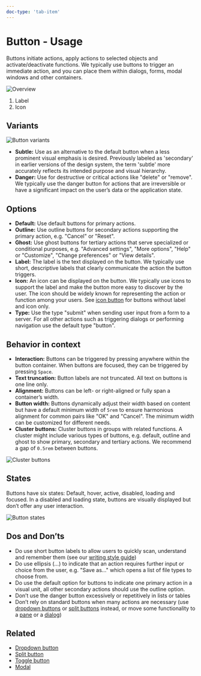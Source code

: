 ```yaml
---
doc-type: 'tab-item'
---
```

# Button - Usage

Buttons initiate actions, apply actions to selected objects and activate/deactivate functions. We typically use buttons to trigger an immediate action, and you can place them within dialogs, forms, modal windows and other containers.

![Overview](https://www.figma.com/design/wEptRgAezDU1z80Cn3eZ0o/iX-Documentation-illustrations?node-id=5771-4670&t=yk9Vv3HSXaEzBbQk-4)

1. Label
2. Icon

## Variants

![Button variants](https://www.figma.com/design/wEptRgAezDU1z80Cn3eZ0o/iX-Documentation-illustrations?node-id=5771-6179&t=yk9Vv3HSXaEzBbQk-4)

- **Subtle:** Use as an alternative to the default button when a less prominent visual emphasis is desired. Previously labeled as 'secondary' in earlier versions of the design system, the term 'subtle' more accurately reflects its intended purpose and visual hierarchy.
- **Danger:** Use for destructive or critical actions like "delete" or "remove". We typically use the danger button for actions that are irreversible or have a significant impact on the user’s data or the application state.

## Options

- **Default:** Use default buttons for primary actions.
- **Outline:** Use outline buttons for secondary actions supporting the primary action, e.g. "Cancel" or "Reset".
- **Ghost:** Use ghost buttons for tertiary actions that serve specialized or conditional purposes, e.g. "Advanced settings", "More options", "Help" or "Customize", "Change preferences" or "View details".
- **Label:** The label is the text displayed on the button. We typically use short, descriptive labels that clearly communicate the action the button triggers.
- **Icon:** An icon can be displayed on the button. We typically use icons to support the label and make the button more easy to discover by the user. The icon should be widely known for representing the action or function among your users. See [icon button](../icon-button/index.mdx) for buttons without label and icon only.
- **Type:** Use the type "submit" when sending user input from a form to a server. For all other actions such as triggering dialogs or performing navigation use the default type "button".

## Behavior in context

- **Interaction:** Buttons can be triggered by pressing anywhere within the button container. When buttons are focused, they can be triggered by pressing `Space`.
- **Text truncation:** Button labels are not truncated. All text on buttons is one line only. 
- **Alignment:** Buttons can be left- or right-aligned or fully span a container’s width.
- **Button width:** Buttons dynamically adjust their width based on content but have a default minimum width of `5rem` to ensure harmonious alignment for common pairs like "OK" and "Cancel". The minimum width can be customized for different needs.
- **Cluster buttons:** Cluster buttons in groups with related functions. A cluster might include various types of buttons, e.g. default, outline and ghost to show primary, secondary and tertiary actions. We recommend a gap of `0.5rem` between buttons.

![Cluster buttons](https://www.figma.com/design/wEptRgAezDU1z80Cn3eZ0o/iX-Documentation-illustrations?node-id=5773-6487&t=yk9Vv3HSXaEzBbQk-4)

## States

Buttons have six states: Default, hover, active, disabled, loading and focused. In a disabled and loading state, buttons are visually displayed but don’t offer any user interaction.

![Button states](https://www.figma.com/design/wEptRgAezDU1z80Cn3eZ0o/iX-Documentation-illustrations?node-id=5878-6015&t=yk9Vv3HSXaEzBbQk-4)

## Dos and Don’ts

- Do use short button labels to allow users to quickly scan, understand and remember them (see our [writing style guide](../../guidelines/language/dialogs-and-buttons.md))
- Do use ellipsis (…) to indicate that an action requires further input or choice from the user, e.g. "Save as…" which opens a list of file types to choose from.
- Do use the default option for buttons to indicate one primary action in a visual unit, all other secondary actions should use the outline option.
- Don’t use the danger button excessively or repetitively in lists or tables
- Don’t rely on standard buttons when many actions are necessary (use [dropdown buttons](../dropdown-button/index.mdx) or [split buttons](../split-button/index.mdx) instead, or move some functionality to a [pane](../panes/index.mdx) or a [dialog](../modal/index.mdx))

## Related

- [Dropdown button](../dropdown-button/index.mdx)
- [Split button](../split-button/index.mdx)
- [Toggle button](../toggle-button/index.mdx)
- [Modal](../modal/index.mdx)
